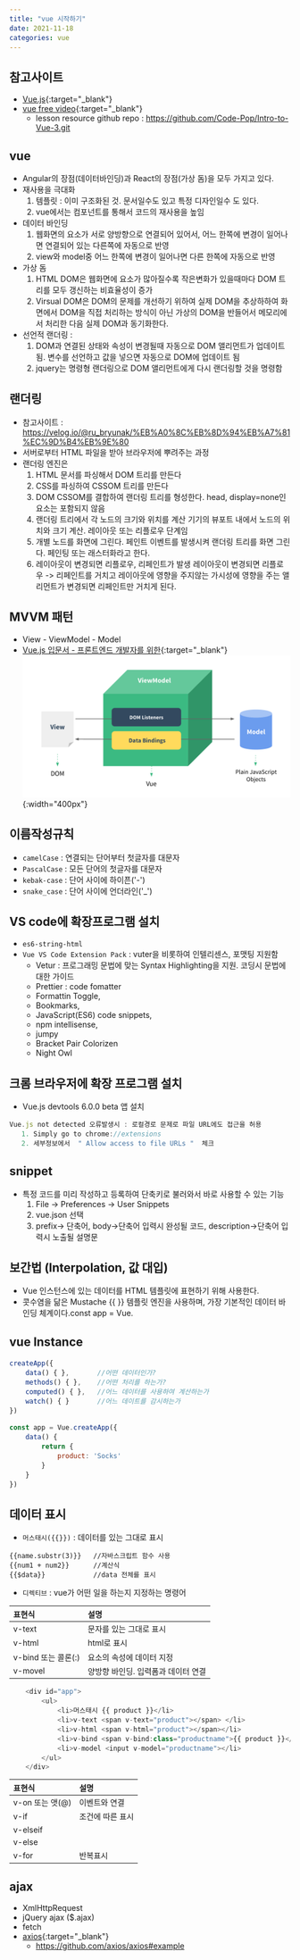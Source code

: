 ```yaml
---
title: "vue 시작하기"
date: 2021-11-18
categories: vue  
---
```

## 참고사이트

* [Vue.js](https://v3.ko.vuejs.org/){:target="_blank"}
* [vue free video](https://www.vuemastery.com/courses/intro-to-vue-3/intro-to-vue3/){:target="_blank"}
  * lesson resource github repo : https://github.com/Code-Pop/Intro-to-Vue-3.git

## vue

* Angular의 장점(데이터바인딩)과 React의 장점(가상 돔)을 모두 가지고 있다.
* 재사용을 극대화  
  1. 템플릿 : 이미 구조화된 것. 문서일수도 있고 특정 디자인일수 도 있다.
  2. vue에서는 컴포넌트를 통해서 코드의 재사용을 높임
* 데이터 바인딩
  1. 웹화면의 요소가 서로 양방향으로 연결되어 있어서, 어느 한쪽에 변경이 일어나면 연결되어 있는 다른쪽에 자동으로 반영
  2. view와 model중 어느 한쪽에 변경이 일어나면 다른 한쪽에 자동으로 반영
* 가상 돔
  1. HTML DOM은 웹화면에 요소가 많아질수록 작은변화가 있을때마다 DOM 트리를 모두 갱신하는 비효율성이 증가
  2. Virsual DOM은 DOM의 문제를 개선하기 위하여 실제 DOM을 추상하하여 화면에서 DOM을 직접 처리하는 방식이 아닌 가상의 DOM을 반들어서 메모리에서 처리한 다음 실제 DOM과 동기화한다.
* 선언적 랜더링 :  
  1. DOM과 연결된 상태와 속성이 변경될때 자동으로 DOM 앨리먼트가 업데이트됨. 변수를 선언하고 값을 넣으면 자동으로 DOM에 업데이트 됨
  2. jquery는 명령형 랜더링으로 DOM 앨리먼트에게 다시 랜더링할 것을 명령함

## 랜더링

* 참고사이트 : https://velog.io/@ru_bryunak/%EB%A0%8C%EB%8D%94%EB%A7%81%EC%9D%B4%EB%9E%80
* 서버로부터 HTML 파일을 받아 브라우저에 뿌려주는 과정
* 랜더링 엔진은
   1. HTML 문서를 파싱해서 DOM 트리를 만든다
   2. CSS를 파싱하여 CSSOM 트리를 만든다
   3. DOM CSSOM를 결합하여 랜더링 트리를 형성한다.
      head, display=none인 요소는 포함되지 않음
   4. 랜더링 트리에서 각 노드의 크기와 위치를 계산
      기기의 뷰포트 내에서 노드의 위치와 크기 계산. 레이아웃 또는 리플로우 단계임
   5. 개별 노드를 화면에 그린다.
      페인트 이벤트를 발생시켜 랜더링 트리를 화면 그린다. 페인팅 또는 래스터화라고 한다.
   6. 레이아웃이 변경되면 리플로우, 리페인트가 발생
      레이아웃이 변경되면 리플로우 -> 리페인트를 거치고 레이아웃에 영향을 주지않는 가시성에 영향을 주는 앨리먼트가 변경되면 리페인트만 거치게 된다.

## MVVM 패턴

* View - ViewModel - Model
* [Vue.js 입문서 - 프론트엔드 개발자를 위한](https://joshua1988.github.io/web-development/vuejs/vuejs-tutorial-for-beginner/){:target="_blank"}
![vvmv](/img/vue/view-model.png){:width="400px"}

## 이름작성규칙

* `camelCase` : 연결되는 단어부터 첫글자를 대문자
* `PascalCase` : 모든 단어의 첫글자를 대문자
* `kebak-case` : 단어 사이에 하이픈('-')
* `snake_case` : 단어 사이에 언더라인('_')

## VS code에 확장프로그램 설치

* `es6-string-html`  
* `Vue VS Code Extension Pack` : vuter을 비롯하여 인텔리센스, 포맷팅 지원함  
  * Vetur : 프로그래밍 문법에 맞는 Syntax Highlighting을 지원. 코딩시 문법에 대한 가이드
  * Prettier : code fomatter
  * Formattin Toggle,
  * Bookmarks,
  * JavaScript(ES6) code snippets,
  * npm intellisense,
  * jumpy
  * Bracket Pair Colorizen
  * Night Owl

## 크롬 브라우저에 확장 프로그램 설치

* Vue.js devtools 6.0.0 beta 앱 설치

```js
Vue.js not detected 오류발생시 : 로컬경로 문제로 파일 URL에도 접근을 허용
   1. Simply go to chrome://extensions
   2. 세부정보에서  " Allow access to file URLs "  체크
```

## snippet

* 특정 코드를 미리 작성하고 등록하여 단축키로 불러와서 바로 사용할 수 있는 기능
  1. File -> Preferences -> User Snippets
  2. vue.json 선택
  3. prefix-> 단축어, body->단축어 입력시 완성될 코드, description->단축어 입력시 노출될 설명문

## 보간법 (Interpolation, 값 대입)

* Vue 인스턴스에 있는 데이터를 HTML 템플릿에 표현하기 위해 사용한다.
* 콧수염을 닮은 Mustache {{ }} 템플릿 엔진을 사용하며, 가장 기본적인 데이터 바인딩 체계이다.const app = Vue.

## vue Instance

```js
createApp({
    data() { },       //어떤 데이터인가?
    methods() { },    //어떤 처리를 하는가?
    computed() { },   //어느 데이터를 사용하여 계산하는가
    watch() { }       //어느 데이트를 감시하는가
})
```

```js
const app = Vue.createApp({
    data() {
        return {
            product: 'Socks'
        }
    }
})
```

## 데이터 표시

* `머스태시({{}})`  : 데이터를 있는 그대로 표시

```vue
{{name.substr(3)}}   //자바스크립트 함수 사용
{{num1 + num2}}      //계산식
{{$data}}            //data 전체를 표시
```

* `디렉티브` : vue가 어떤 일을 하는지 지정하는 명령어  

| 표현식              |설명                                     |
| :------------------ | :------------------------------------   |
| v-text              | 문자를 있는 그대로 표시                 |
| v-html              | html로 표시                             |
| v-bind 또는 콜론(:) | 요소의 속성에 데이터 지정               |
| v-movel             | 양방향 바인딩. 입력폼과 데이터 연결     |

```js
    <div id="app">
        <ul>
            <li>머스태시 {{ product }}</li>
            <li>v-text <span v-text="product"></span> </li>
            <li>v-html <span v-html="product"></span></li>
            <li>v-bind <span v-bind:class="productname">{{ product }}</span></li>
            <li>v-model <input v-model="productname"></li>
        </ul>
    </div>
```

| 표현식            |설명                                     |
| :---------------- | :------------------------------------   |
| v-on  또는 앳(@)  | 이벤트와 연결                           |
| v-if              | 조건에 따른 표시                        |
| v-elseif          |                                         |
| v-else            |                                         |
| v-for             | 반복표시                                |

## ajax

* XmlHttpRequest
* jQuery ajax ($.ajax)
* fetch
* [axios](https://axios-http.com/docs/intro){:target="_blank"}
  * https://github.com/axios/axios#example
  